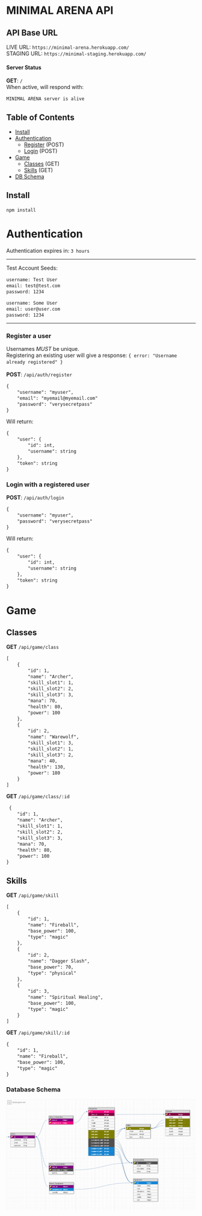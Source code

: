 # MINIMAL ARENA API

## API Base URL
LIVE URL: `https://minimal-arena.herokuapp.com/` </br>
STAGING URL: `https://minimal-staging.herokuapp.com/`

#### Server Status
**GET**: `/` </br>
When active, will respond with: 
```
MINIMAL ARENA server is alive
```

## Table of Contents

- [Install](#install)
- [Authentication](#authentication)
    - [Register](#register-a-user) (POST)
    - [Login](#login-with-a-registered-user) (POST)
- [Game](#game)
    - [Classes](#classes) (GET)
    - [Skills](#skills) (GET)
- [DB Schema](#database-schema)

## Install

```
npm install
```

# Authentication
Authentication expires in: `3 hours`

---
Test Account Seeds:
```
username: Test User
email: test@test.com
password: 1234
```
```
username: Some User
email: user@user.com
password: 1234
```
---

### Register a user

Usernames *MUST* be unique. </br>
Registering an existing user will give a response:
`{ error: "Username already registered" }`</br></br>
**POST**: `/api/auth/register`
```
{
    "username": "myuser",
    "email": "myemail@myemail.com"
    "password": "verysecretpass"
}
```

Will return:
```
{
    "user": {
        "id": int,
        "username": string
    },
    "token": string
}
```

### Login with a registered user
**POST**: `/api/auth/login`
```
{
    "username": "myuser",
    "password": "verysecretpass"
}
```

Will return:
```
{
    "user": {
        "id": int,
        "username": string
    },
    "token": string
}
```

# Game

## Classes
**GET** `/api/game/class`
```
[
    {
        "id": 1,
        "name": "Archer",
        "skill_slot1": 1,
        "skill_slot2": 2,
        "skill_slot3": 3,
        "mana": 70,
        "health": 80,
        "power": 100
    },
    {
        "id": 2,
        "name": "Warewolf",
        "skill_slot1": 3,
        "skill_slot2": 1,
        "skill_slot3": 2,
        "mana": 40,
        "health": 130,
        "power": 180
    }
]
```
**GET** `/api/game/class/:id`
```
 {
    "id": 1,
    "name": "Archer",
    "skill_slot1": 1,
    "skill_slot2": 2,
    "skill_slot3": 3,
    "mana": 70,
    "health": 80,
    "power": 100
}
```

## Skills
**GET** `/api/game/skill`
```
[
    {
        "id": 1,
        "name": "Fireball",
        "base_power": 100,
        "type": "magic"
    },
    {
        "id": 2,
        "name": "Dagger Slash",
        "base_power": 70,
        "type": "physical"
    },
    {
        "id": 3,
        "name": "Spiritual Healing",
        "base_power": 100,
        "type": "magic"
    }
]
```

**GET** `/api/game/skill/:id`
```
{
    "id": 1,
    "name": "Fireball",
    "base_power": 100,
    "type": "magic"
}
```


### Database Schema

![logo](./ma-db-schema.png )